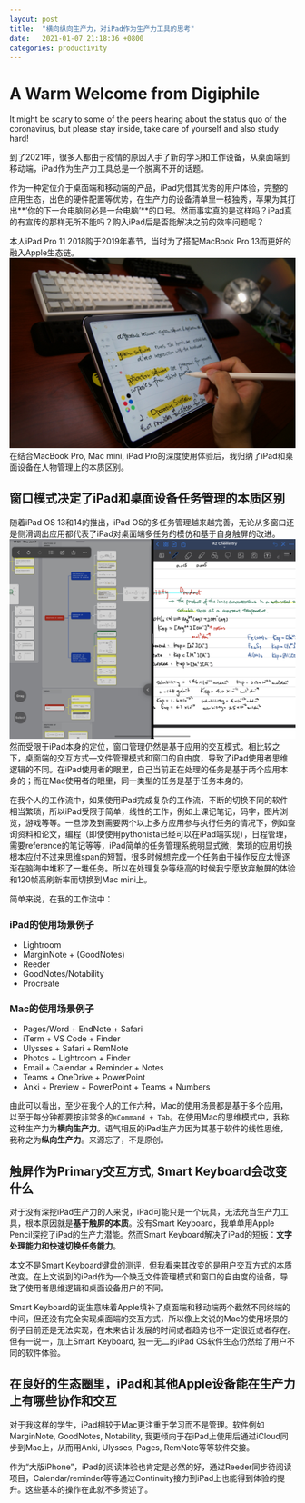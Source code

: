 ```yaml
---
layout: post
title:  "横向纵向生产力，对iPad作为生产力工具的思考"
date:   2021-01-07 21:18:36 +0800
categories: productivity
---
```


# A Warm Welcome from Digiphile

It might be scary to some of the peers hearing about the status quo of the coronavirus, but please stay inside, take care of yourself and also study hard! 

到了2021年，很多人都由于疫情的原因入手了新的学习和工作设备，从桌面端到移动端，iPad作为生产力工具总是一个脱离不开的话题。

作为一种定位介于桌面端和移动端的产品，iPad凭借其优秀的用户体验，完整的应用生态，出色的硬件配置等优势，在生产力的设备清单里一枝独秀，苹果为其打出**’你的下一台电脑何必是一台电脑’**的口号。然而事实真的是这样吗？iPad真的有宣传的那样无所不能吗？购入iPad后是否能解决之前的效率问题呢？

本人iPad Pro 11 2018购于2019年春节，当时为了搭配MacBook Pro 13而更好的融入Apple生态链。
![iPad Pro 11][image-1]
在结合MacBook Pro, Mac mini, iPad Pro的深度使用体验后，我归纳了iPad和桌面设备在人物管理上的本质区别。

## 窗口模式决定了iPad和桌面设备任务管理的本质区别
随着iPad OS 13和14的推出，iPad OS的多任务管理越来越完善，无论从多窗口还是侧滑调出应用都代表了iPad对桌面端多任务的模仿和基于自身触屏的改进。
![iPad Window][image-2]
然而受限于iPad本身的定位，窗口管理仍然是基于应用的交互模式。相比较之下，桌面端的交互方式—文件管理模式和窗口的自由度，导致了iPad使用者思维逻辑的不同。在iPad使用者的眼里，自己当前正在处理的任务是基于两个应用本身的；而在Mac使用者的眼里，同一类型的任务是基于任务本身的。

在我个人的工作流中，如果使用iPad完成复杂的工作流，不断的切换不同的软件相当繁琐，所以iPad受限于简单，线性的工作，例如上课记笔记，码字，图片浏览，游戏等等。一旦涉及到需要两个以上多方应用参与执行任务的情况下，例如查询资料和论文，编程（即使使用pythonista已经可以在iPad端实现），日程管理，需要reference的笔记等等，iPad简单的任务管理系统明显式微，繁琐的应用切换根本应付不过来思维span的短暂，很多时候想完成一个任务由于操作反应太慢逐渐在脑海中堆积了一堆任务。所以在处理复杂等级高的时候我宁愿放弃触屏的体验和120帧高刷新率而切换到Mac mini上。

简单来说，在我的工作流中：
### iPad的使用场景例子
- Lightroom
- MarginNote + (GoodNotes)
- Reeder
- GoodNotes/Notability
- Procreate
### Mac的使用场景例子
- Pages/Word + EndNote + Safari
- iTerm + VS Code + Finder
- Ulysses + Safari + RemNote
- Photos + Lightroom + Finder
- Email + Calendar + Reminder + Notes
- Teams + OneDrive + PowerPoint
- Anki + Preview + PowerPoint + Teams + Numbers

由此可以看出，至少在我个人的工作六种，Mac的使用场景都是基于多个应用，以至于每分钟都要按非常多的`⌘Command + Tab`。在使用Mac的思维模式中，我称这种生产力为**横向生产力**。语气相反的iPad生产力因为其基于软件的线性思维，我称之为**纵向生产力**。来源忘了，不是原创。

## 触屏作为Primary交互方式, Smart Keyboard会改变什么
对于没有深挖iPad生产力的人来说，iPad可能只是一个玩具，无法充当生产力工具，根本原因就是**基于触屏的本质**。没有Smart Keyboard，我单单用Apple Pencil深挖了iPad的生产力潜能。然而Smart Keyboard解决了iPad的短板：**文字处理能力和快速切换任务能力**。

本文不是Smart Keyboard键盘的测评，但我看来其改变的是用户交互方式的本质改变。在上文说到的iPad作为一个缺乏文件管理模式和窗口的自由度的设备，导致了使用者思维逻辑和桌面设备用户的不同。

Smart Keyboard的诞生意味着Apple填补了桌面端和移动端两个截然不同终端的中间，但还没有完全实现桌面端的交互方式，所以像上文说的Mac的使用场景的例子目前还是无法实现，在未来估计发展的时间或者趋势也不一定很近或者存在。但有一说一，加上Smart Keyboard, 独一无二的iPad OS软件生态仍然给了用户不同的软件体验。

## 在良好的生态圈里，iPad和其他Apple设备能在生产力上有哪些协作和交互
对于我这样的学生，iPad相较于Mac更注重于学习而不是管理。软件例如MarginNote, GoodNotes, Notability, 我更倾向于在iPad上使用后通过iCloud同步到Mac上，从而用Anki, Ulysses, Pages, RemNote等等软件交接。

作为“大版iPhone”，iPad的阅读体验也肯定是必然的好，通过Reeder同步待阅读项目，Calendar/reminder等等通过Continuity接力到iPad上也能得到体验的提升。这些基本的操作在此就不多赘述了。

[image-1]:	/2021-01-07-%E6%A8%AA%E5%90%91%E7%BA%B5%E5%90%91%E7%94%9F%E4%BA%A7%E5%8A%9B%EF%BC%8C%E5%AF%B9iPad%E4%BD%9C%E4%B8%BA%E7%94%9F%E4%BA%A7%E5%8A%9B%E5%B7%A5%E5%85%B7%E7%9A%84%E6%80%9D%E8%80%83/E0D1D6B4-7AC6-4E70-A9EC-F69047E29690.JPG
[image-2]:	2021-01-07-%E6%A8%AA%E5%90%91%E7%BA%B5%E5%90%91%E7%94%9F%E4%BA%A7%E5%8A%9B%EF%BC%8C%E5%AF%B9iPad%E4%BD%9C%E4%B8%BA%E7%94%9F%E4%BA%A7%E5%8A%9B%E5%B7%A5%E5%85%B7%E7%9A%84%E6%80%9D%E8%80%83/IMG_95F3684F118A-1.jpeg